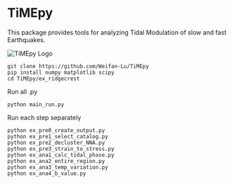 # TiMEpy

This package provides tools for analyzing Tidal Modulation of slow and fast Earthquakes.

![TiMEpy Logo]([logo.png](https://github.com/Weifan-Lu/TiMEpy/blob/main/Logo.png))

    git clone https://github.com/Weifan-Lu/TiMEpy
    pip install numpy matplotlib scipy
    cd TiMEpy/ex_ridgecrest

Run all .py

    python main_run.py

Run each step separately

    python ex_pre0_create_output.py
    python ex_pre1_select_catalog.py
    python ex_pre2_decluster_NNA.py
    python ex_pre3_strain_to_stress.py
    python ex_ana1_calc_tidal_phase.py
    python ex_ana2_entire_region.py
    python ex_ana3_temp_variation.py
    python ex_ana4_b_value.py
